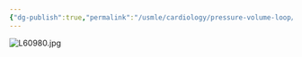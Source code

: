 ```yaml
---
{"dg-publish":true,"permalink":"/usmle/cardiology/pressure-volume-loop/"}
---
```



![L60980.jpg](/img/user/appendix/L60980.jpg)

